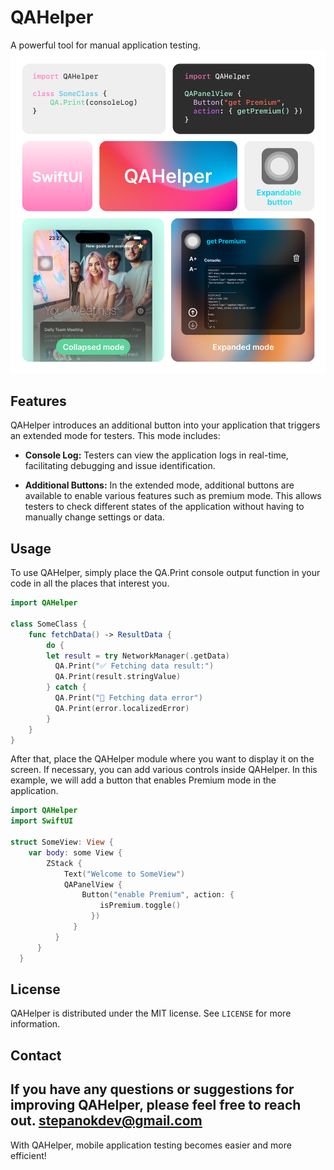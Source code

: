 # QAHelper
A powerful tool for manual application testing.
![QAHelper](./qahelper.png)

## Features
QAHelper introduces an additional button into your application that triggers an extended mode for testers. This mode includes:

- **Console Log:** Testers can view the application logs in real-time, facilitating debugging and issue identification.

- **Additional Buttons:** In the extended mode, additional buttons are available to enable various features such as premium mode. This allows testers to check different states of the application without having to manually change settings or data.

## Usage

To use QAHelper, simply place the QA.Print console output function in your code in all the places that interest you.
```swift
import QAHelper

class SomeClass {
    func fetchData() -> ResultData {
        do {
        let result = try NetworkManager(.getData)
          QA.Print("✅ Fetching data result:")
          QA.Print(result.stringValue)
        } catch {
          QA.Print("🤡 Fetching data error")
          QA.Print(error.localizedError)
        }
    }
}
```

After that, place the QAHelper module where you want to display it on the screen. If necessary, you can add various controls inside QAHelper. In this example, we will add a button that enables Premium mode in the application.
```swift
import QAHelper
import SwiftUI

struct SomeView: View {
    var body: some View {
        ZStack {
            Text("Welcome to SomeView")
            QAPanelView {
                Button("enable Premium", action: {
                    isPremium.toggle()
                  })
              }
          }
      }
  }
```

## License

QAHelper is distributed under the MIT license. See `LICENSE` for more information.

## Contact

If you have any questions or suggestions for improving QAHelper, please feel free to reach out.
stepanokdev@gmail.com
---

With QAHelper, mobile application testing becomes easier and more efficient!
